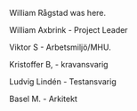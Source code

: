 William Rågstad was here.

William Axbrink - Project Leader

Viktor S - Arbetsmiljö/MHU.

Kristoffer B, - kravansvarig

Ludvig Lindén - Testansvarig

Basel M. - Arkitekt


